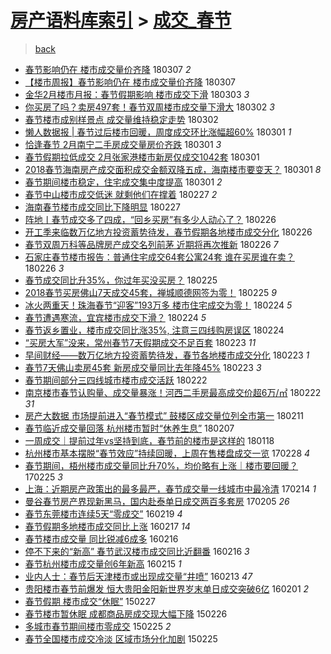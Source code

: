 [房产语料库索引](../../README.md)  > [成交_春节](成交_春节.md)
====
> [back](../README.md)

- [春节影响仍在 楼市成交量价齐降](http://jkwz.applinzi.com/ittc/7077863369443116043.html#%E6%98%A5%E8%8A%82%E5%BD%B1%E5%93%8D%E4%BB%8D%E5%9C%A8+%E6%A5%BC%E5%B8%82%E6%88%90%E4%BA%A4%E9%87%8F%E4%BB%B7%E9%BD%90%E9%99%8D) 180307 *2* 
- [【楼市周报】春节影响仍在 楼市成交量价齐降](http://jkwz.applinzi.com/ittc/7077795110110888967.html#%E3%80%90%E6%A5%BC%E5%B8%82%E5%91%A8%E6%8A%A5%E3%80%91%E6%98%A5%E8%8A%82%E5%BD%B1%E5%93%8D%E4%BB%8D%E5%9C%A8+%E6%A5%BC%E5%B8%82%E6%88%90%E4%BA%A4%E9%87%8F%E4%BB%B7%E9%BD%90%E9%99%8D) 180307  
- [金华2月楼市月报：春节假期影响 楼市成交下滑](http://jkwz.applinzi.com/ittc/7076288249775784967.html#%E9%87%91%E5%8D%8E2%E6%9C%88%E6%A5%BC%E5%B8%82%E6%9C%88%E6%8A%A5%EF%BC%9A%E6%98%A5%E8%8A%82%E5%81%87%E6%9C%9F%E5%BD%B1%E5%93%8D+%E6%A5%BC%E5%B8%82%E6%88%90%E4%BA%A4%E4%B8%8B%E6%BB%91) 180303 *3* 
- [你买房了吗？卖房497套！春节双周楼市成交量下滑大](http://jkwz.applinzi.com/ittc/7075947951224783888.html#%E4%BD%A0%E4%B9%B0%E6%88%BF%E4%BA%86%E5%90%97%EF%BC%9F%E5%8D%96%E6%88%BF497%E5%A5%97%EF%BC%81%E6%98%A5%E8%8A%82%E5%8F%8C%E5%91%A8%E6%A5%BC%E5%B8%82%E6%88%90%E4%BA%A4%E9%87%8F%E4%B8%8B%E6%BB%91%E5%A4%A7) 180302 *3* 
- [春节楼市成别样景点 成交量维持稳定走势](http://jkwz.applinzi.com/ittc/7075931648799802385.html#%E6%98%A5%E8%8A%82%E6%A5%BC%E5%B8%82%E6%88%90%E5%88%AB%E6%A0%B7%E6%99%AF%E7%82%B9+%E6%88%90%E4%BA%A4%E9%87%8F%E7%BB%B4%E6%8C%81%E7%A8%B3%E5%AE%9A%E8%B5%B0%E5%8A%BF) 180302  
- [懒人数据报 | 春节过后楼市回暖，周度成交环比涨幅超60%](http://jkwz.applinzi.com/ittc/7075576331297621009.html#%E6%87%92%E4%BA%BA%E6%95%B0%E6%8D%AE%E6%8A%A5+%7C+%E6%98%A5%E8%8A%82%E8%BF%87%E5%90%8E%E6%A5%BC%E5%B8%82%E5%9B%9E%E6%9A%96%EF%BC%8C%E5%91%A8%E5%BA%A6%E6%88%90%E4%BA%A4%E7%8E%AF%E6%AF%94%E6%B6%A8%E5%B9%85%E8%B6%8560%25) 180301 *1* 
- [恰逢春节 2月南宁二手房成交量房价齐跌](http://jkwz.applinzi.com/ittc/7075536449871283210.html#%E6%81%B0%E9%80%A2%E6%98%A5%E8%8A%82+2%E6%9C%88%E5%8D%97%E5%AE%81%E4%BA%8C%E6%89%8B%E6%88%BF%E6%88%90%E4%BA%A4%E9%87%8F%E6%88%BF%E4%BB%B7%E9%BD%90%E8%B7%8C) 180301 *3* 
- [春节假期拉低成交 2月张家港楼市新房仅成交1042套](http://jkwz.applinzi.com/ittc/7075529725336617995.html#%E6%98%A5%E8%8A%82%E5%81%87%E6%9C%9F%E6%8B%89%E4%BD%8E%E6%88%90%E4%BA%A4+2%E6%9C%88%E5%BC%A0%E5%AE%B6%E6%B8%AF%E6%A5%BC%E5%B8%82%E6%96%B0%E6%88%BF%E4%BB%85%E6%88%90%E4%BA%A41042%E5%A5%97) 180301  
- [2018春节海南房产成交面积成交金额双降五成，海南楼市要变天？](http://jkwz.applinzi.com/ittc/7075476055479813131.html#2018%E6%98%A5%E8%8A%82%E6%B5%B7%E5%8D%97%E6%88%BF%E4%BA%A7%E6%88%90%E4%BA%A4%E9%9D%A2%E7%A7%AF%E6%88%90%E4%BA%A4%E9%87%91%E9%A2%9D%E5%8F%8C%E9%99%8D%E4%BA%94%E6%88%90%EF%BC%8C%E6%B5%B7%E5%8D%97%E6%A5%BC%E5%B8%82%E8%A6%81%E5%8F%98%E5%A4%A9%EF%BC%9F) 180301 *8* 
- [春节期间楼市稳定，住宅成交集中度提高](http://jkwz.applinzi.com/ittc/7075447682313487367.html#%E6%98%A5%E8%8A%82%E6%9C%9F%E9%97%B4%E6%A5%BC%E5%B8%82%E7%A8%B3%E5%AE%9A%EF%BC%8C%E4%BD%8F%E5%AE%85%E6%88%90%E4%BA%A4%E9%9B%86%E4%B8%AD%E5%BA%A6%E6%8F%90%E9%AB%98) 180301 *2* 
- [春节中山楼市成交低迷 就剩他们在撑着](http://jkwz.applinzi.com/ittc/7074720719831565328.html#%E6%98%A5%E8%8A%82%E4%B8%AD%E5%B1%B1%E6%A5%BC%E5%B8%82%E6%88%90%E4%BA%A4%E4%BD%8E%E8%BF%B7+%E5%B0%B1%E5%89%A9%E4%BB%96%E4%BB%AC%E5%9C%A8%E6%92%91%E7%9D%80) 180227 *2* 
- [海南春节楼市成交同比下降明显](http://jkwz.applinzi.com/ittc/7074696163528016912.html#%E6%B5%B7%E5%8D%97%E6%98%A5%E8%8A%82%E6%A5%BC%E5%B8%82%E6%88%90%E4%BA%A4%E5%90%8C%E6%AF%94%E4%B8%8B%E9%99%8D%E6%98%8E%E6%98%BE) 180227  
- [阵地丨春节成交多了四成，“回乡买房”有多少人动心了？](http://jkwz.applinzi.com/ittc/7074490717592617990.html#%E9%98%B5%E5%9C%B0%E4%B8%A8%E6%98%A5%E8%8A%82%E6%88%90%E4%BA%A4%E5%A4%9A%E4%BA%86%E5%9B%9B%E6%88%90%EF%BC%8C%E2%80%9C%E5%9B%9E%E4%B9%A1%E4%B9%B0%E6%88%BF%E2%80%9D%E6%9C%89%E5%A4%9A%E5%B0%91%E4%BA%BA%E5%8A%A8%E5%BF%83%E4%BA%86%EF%BC%9F) 180226  
- [开工季来临数万亿地方投资蓄势待发，春节假期各地楼市成交分化](http://jkwz.applinzi.com/ittc/7074421708469830662.html#%E5%BC%80%E5%B7%A5%E5%AD%A3%E6%9D%A5%E4%B8%B4%E6%95%B0%E4%B8%87%E4%BA%BF%E5%9C%B0%E6%96%B9%E6%8A%95%E8%B5%84%E8%93%84%E5%8A%BF%E5%BE%85%E5%8F%91%EF%BC%8C%E6%98%A5%E8%8A%82%E5%81%87%E6%9C%9F%E5%90%84%E5%9C%B0%E6%A5%BC%E5%B8%82%E6%88%90%E4%BA%A4%E5%88%86%E5%8C%96) 180226  
- [春节双周万科等品牌房产成交名列前茅 近期将再次推新](http://jkwz.applinzi.com/ittc/7074400218806486027.html#%E6%98%A5%E8%8A%82%E5%8F%8C%E5%91%A8%E4%B8%87%E7%A7%91%E7%AD%89%E5%93%81%E7%89%8C%E6%88%BF%E4%BA%A7%E6%88%90%E4%BA%A4%E5%90%8D%E5%88%97%E5%89%8D%E8%8C%85+%E8%BF%91%E6%9C%9F%E5%B0%86%E5%86%8D%E6%AC%A1%E6%8E%A8%E6%96%B0) 180226 *7* 
- [石家庄春节楼市报告：普通住宅成交64套公寓24套 谁在买房谁在卖？](http://jkwz.applinzi.com/ittc/7074291150565671953.html#%E7%9F%B3%E5%AE%B6%E5%BA%84%E6%98%A5%E8%8A%82%E6%A5%BC%E5%B8%82%E6%8A%A5%E5%91%8A%EF%BC%9A%E6%99%AE%E9%80%9A%E4%BD%8F%E5%AE%85%E6%88%90%E4%BA%A464%E5%A5%97%E5%85%AC%E5%AF%9324%E5%A5%97+%E8%B0%81%E5%9C%A8%E4%B9%B0%E6%88%BF%E8%B0%81%E5%9C%A8%E5%8D%96%EF%BC%9F) 180226 *3* 
- [春节成交同比升35%，你过年买没买房？](http://jkwz.applinzi.com/ittc/7073328847703770129.html#%E6%98%A5%E8%8A%82%E6%88%90%E4%BA%A4%E5%90%8C%E6%AF%94%E5%8D%8735%25%EF%BC%8C%E4%BD%A0%E8%BF%87%E5%B9%B4%E4%B9%B0%E6%B2%A1%E4%B9%B0%E6%88%BF%EF%BC%9F) 180225  
- [2018春节买房佛山7天成交45套，禅城顺德网签为零！](http://jkwz.applinzi.com/ittc/7073943491417998346.html#2018%E6%98%A5%E8%8A%82%E4%B9%B0%E6%88%BF%E4%BD%9B%E5%B1%B17%E5%A4%A9%E6%88%90%E4%BA%A445%E5%A5%97%EF%BC%8C%E7%A6%85%E5%9F%8E%E9%A1%BA%E5%BE%B7%E7%BD%91%E7%AD%BE%E4%B8%BA%E9%9B%B6%EF%BC%81) 180225 *9* 
- [冰火两重天！珠海春节“迎客”193万多 楼市住宅成交为零！](http://jkwz.applinzi.com/ittc/7073614156224005126.html#%E5%86%B0%E7%81%AB%E4%B8%A4%E9%87%8D%E5%A4%A9%EF%BC%81%E7%8F%A0%E6%B5%B7%E6%98%A5%E8%8A%82%E2%80%9C%E8%BF%8E%E5%AE%A2%E2%80%9D193%E4%B8%87%E5%A4%9A+%E6%A5%BC%E5%B8%82%E4%BD%8F%E5%AE%85%E6%88%90%E4%BA%A4%E4%B8%BA%E9%9B%B6%EF%BC%81) 180224 *5* 
- [春节遭遇寒流，宜宾楼市成交下滑？](http://jkwz.applinzi.com/ittc/7073598706341643275.html#%E6%98%A5%E8%8A%82%E9%81%AD%E9%81%87%E5%AF%92%E6%B5%81%EF%BC%8C%E5%AE%9C%E5%AE%BE%E6%A5%BC%E5%B8%82%E6%88%90%E4%BA%A4%E4%B8%8B%E6%BB%91%EF%BC%9F) 180224 *5* 
- [春节返乡置业，楼市成交同比涨35%, 注意三四线购房误区](http://jkwz.applinzi.com/ittc/7073551405740983313.html#%E6%98%A5%E8%8A%82%E8%BF%94%E4%B9%A1%E7%BD%AE%E4%B8%9A%EF%BC%8C%E6%A5%BC%E5%B8%82%E6%88%90%E4%BA%A4%E5%90%8C%E6%AF%94%E6%B6%A835%25%2C+%E6%B3%A8%E6%84%8F%E4%B8%89%E5%9B%9B%E7%BA%BF%E8%B4%AD%E6%88%BF%E8%AF%AF%E5%8C%BA) 180224  
- [“买房大军”没来，常州春节7天假期成交不足百套](http://jkwz.applinzi.com/ittc/7073330268708799505.html#%E2%80%9C%E4%B9%B0%E6%88%BF%E5%A4%A7%E5%86%9B%E2%80%9D%E6%B2%A1%E6%9D%A5%EF%BC%8C%E5%B8%B8%E5%B7%9E%E6%98%A5%E8%8A%827%E5%A4%A9%E5%81%87%E6%9C%9F%E6%88%90%E4%BA%A4%E4%B8%8D%E8%B6%B3%E7%99%BE%E5%A5%97) 180223 *11* 
- [早间财经——数万亿地方投资蓄势待发，春节各地楼市成交分化](http://jkwz.applinzi.com/ittc/7073237411381642247.html#%E6%97%A9%E9%97%B4%E8%B4%A2%E7%BB%8F%E2%80%94%E2%80%94%E6%95%B0%E4%B8%87%E4%BA%BF%E5%9C%B0%E6%96%B9%E6%8A%95%E8%B5%84%E8%93%84%E5%8A%BF%E5%BE%85%E5%8F%91%EF%BC%8C%E6%98%A5%E8%8A%82%E5%90%84%E5%9C%B0%E6%A5%BC%E5%B8%82%E6%88%90%E4%BA%A4%E5%88%86%E5%8C%96) 180223 *1* 
- [春节7天佛山卖房45套 新房成交量同比去年降45%](http://jkwz.applinzi.com/ittc/7073192170964386827.html#%E6%98%A5%E8%8A%827%E5%A4%A9%E4%BD%9B%E5%B1%B1%E5%8D%96%E6%88%BF45%E5%A5%97+%E6%96%B0%E6%88%BF%E6%88%90%E4%BA%A4%E9%87%8F%E5%90%8C%E6%AF%94%E5%8E%BB%E5%B9%B4%E9%99%8D45%25) 180223 *3* 
- [春节期间部分三四线城市楼市成交活跃](http://jkwz.applinzi.com/ittc/7072991303757726731.html#%E6%98%A5%E8%8A%82%E6%9C%9F%E9%97%B4%E9%83%A8%E5%88%86%E4%B8%89%E5%9B%9B%E7%BA%BF%E5%9F%8E%E5%B8%82%E6%A5%BC%E5%B8%82%E6%88%90%E4%BA%A4%E6%B4%BB%E8%B7%83) 180222  
- [南京楼市春节认购量、成交量暴涨！河西二手房最高成交价超6万/㎡](http://jkwz.applinzi.com/ittc/7072930501868651531.html#%E5%8D%97%E4%BA%AC%E6%A5%BC%E5%B8%82%E6%98%A5%E8%8A%82%E8%AE%A4%E8%B4%AD%E9%87%8F%E3%80%81%E6%88%90%E4%BA%A4%E9%87%8F%E6%9A%B4%E6%B6%A8%EF%BC%81%E6%B2%B3%E8%A5%BF%E4%BA%8C%E6%89%8B%E6%88%BF%E6%9C%80%E9%AB%98%E6%88%90%E4%BA%A4%E4%BB%B7%E8%B6%856%E4%B8%87%2F%E3%8E%A1) 180222 *31* 
- [房产大数据 市场提前进入“春节模式” 鼓楼区成交量位列全市第一](http://jkwz.applinzi.com/ittc/7068726418718852103.html#%E6%88%BF%E4%BA%A7%E5%A4%A7%E6%95%B0%E6%8D%AE+%E5%B8%82%E5%9C%BA%E6%8F%90%E5%89%8D%E8%BF%9B%E5%85%A5%E2%80%9C%E6%98%A5%E8%8A%82%E6%A8%A1%E5%BC%8F%E2%80%9D+%E9%BC%93%E6%A5%BC%E5%8C%BA%E6%88%90%E4%BA%A4%E9%87%8F%E4%BD%8D%E5%88%97%E5%85%A8%E5%B8%82%E7%AC%AC%E4%B8%80) 180211  
- [春节临近成交量回落 杭州楼市暂时“休养生息”](http://jkwz.applinzi.com/ittc/7067274752177996811.html#%E6%98%A5%E8%8A%82%E4%B8%B4%E8%BF%91%E6%88%90%E4%BA%A4%E9%87%8F%E5%9B%9E%E8%90%BD+%E6%9D%AD%E5%B7%9E%E6%A5%BC%E5%B8%82%E6%9A%82%E6%97%B6%E2%80%9C%E4%BC%91%E5%85%BB%E7%94%9F%E6%81%AF%E2%80%9D) 180207  
- [一周成交｜提前过年vs坚持到底，春节前的楼市是这样的](http://jkwz.applinzi.com/ittc/7059912278722216976.html#%E4%B8%80%E5%91%A8%E6%88%90%E4%BA%A4%EF%BD%9C%E6%8F%90%E5%89%8D%E8%BF%87%E5%B9%B4vs%E5%9D%9A%E6%8C%81%E5%88%B0%E5%BA%95%EF%BC%8C%E6%98%A5%E8%8A%82%E5%89%8D%E7%9A%84%E6%A5%BC%E5%B8%82%E6%98%AF%E8%BF%99%E6%A0%B7%E7%9A%84) 180118  
- [杭州楼市基本摆脱“春节效应”持续回暖，上周在售楼盘成交一览](http://jkwz.applinzi.com/ittc/6939754538801300484.html#%E6%9D%AD%E5%B7%9E%E6%A5%BC%E5%B8%82%E5%9F%BA%E6%9C%AC%E6%91%86%E8%84%B1%E2%80%9C%E6%98%A5%E8%8A%82%E6%95%88%E5%BA%94%E2%80%9D%E6%8C%81%E7%BB%AD%E5%9B%9E%E6%9A%96%EF%BC%8C%E4%B8%8A%E5%91%A8%E5%9C%A8%E5%94%AE%E6%A5%BC%E7%9B%98%E6%88%90%E4%BA%A4%E4%B8%80%E8%A7%88) 170228 *4* 
- [春节期间，梧州楼市成交量同比升70%，均价略有上涨｜楼市要回暖？](http://jkwz.applinzi.com/ittc/6938548451070706693.html#%E6%98%A5%E8%8A%82%E6%9C%9F%E9%97%B4%EF%BC%8C%E6%A2%A7%E5%B7%9E%E6%A5%BC%E5%B8%82%E6%88%90%E4%BA%A4%E9%87%8F%E5%90%8C%E6%AF%94%E5%8D%8770%25%EF%BC%8C%E5%9D%87%E4%BB%B7%E7%95%A5%E6%9C%89%E4%B8%8A%E6%B6%A8%EF%BD%9C%E6%A5%BC%E5%B8%82%E8%A6%81%E5%9B%9E%E6%9A%96%EF%BC%9F) 170225 *3* 
- [上海：近期房产政策出的最多最严，春节成交量一线城市中最冷清](http://jkwz.applinzi.com/ittc/6933887552749831172.html#%E4%B8%8A%E6%B5%B7%EF%BC%9A%E8%BF%91%E6%9C%9F%E6%88%BF%E4%BA%A7%E6%94%BF%E7%AD%96%E5%87%BA%E7%9A%84%E6%9C%80%E5%A4%9A%E6%9C%80%E4%B8%A5%EF%BC%8C%E6%98%A5%E8%8A%82%E6%88%90%E4%BA%A4%E9%87%8F%E4%B8%80%E7%BA%BF%E5%9F%8E%E5%B8%82%E4%B8%AD%E6%9C%80%E5%86%B7%E6%B8%85) 170214 *1* 
- [曼谷春节房产界现新黑马，国内赴泰单日成交两百多套房](http://jkwz.applinzi.com/ittc/6931235452047852548.html#%E6%9B%BC%E8%B0%B7%E6%98%A5%E8%8A%82%E6%88%BF%E4%BA%A7%E7%95%8C%E7%8E%B0%E6%96%B0%E9%BB%91%E9%A9%AC%EF%BC%8C%E5%9B%BD%E5%86%85%E8%B5%B4%E6%B3%B0%E5%8D%95%E6%97%A5%E6%88%90%E4%BA%A4%E4%B8%A4%E7%99%BE%E5%A4%9A%E5%A5%97%E6%88%BF) 170205 *26* 
- [春节东莞楼市连续5天“零成交”](http://jkwz.applinzi.com/ittc/6800358526463509508.html#%E6%98%A5%E8%8A%82%E4%B8%9C%E8%8E%9E%E6%A5%BC%E5%B8%82%E8%BF%9E%E7%BB%AD5%E5%A4%A9%E2%80%9C%E9%9B%B6%E6%88%90%E4%BA%A4%E2%80%9D) 160219 *4* 
- [春节假期多地楼市成交同比上涨](http://jkwz.applinzi.com/ittc/6799858260899267589.html#%E6%98%A5%E8%8A%82%E5%81%87%E6%9C%9F%E5%A4%9A%E5%9C%B0%E6%A5%BC%E5%B8%82%E6%88%90%E4%BA%A4%E5%90%8C%E6%AF%94%E4%B8%8A%E6%B6%A8) 160217 *14* 
- [春节楼市成交量 同比锐减6成多](http://jkwz.applinzi.com/ittc/6799423134541284356.html#%E6%98%A5%E8%8A%82%E6%A5%BC%E5%B8%82%E6%88%90%E4%BA%A4%E9%87%8F+%E5%90%8C%E6%AF%94%E9%94%90%E5%87%8F6%E6%88%90%E5%A4%9A) 160216  
- [停不下来的“新高” 春节武汉楼市成交同比近翻番](http://jkwz.applinzi.com/ittc/6799355876297147397.html#%E5%81%9C%E4%B8%8D%E4%B8%8B%E6%9D%A5%E7%9A%84%E2%80%9C%E6%96%B0%E9%AB%98%E2%80%9D+%E6%98%A5%E8%8A%82%E6%AD%A6%E6%B1%89%E6%A5%BC%E5%B8%82%E6%88%90%E4%BA%A4%E5%90%8C%E6%AF%94%E8%BF%91%E7%BF%BB%E7%95%AA) 160216 *3* 
- [春节杭州楼市成交量创6年新高](http://jkwz.applinzi.com/ittc/6798949398163751941.html#%E6%98%A5%E8%8A%82%E6%9D%AD%E5%B7%9E%E6%A5%BC%E5%B8%82%E6%88%90%E4%BA%A4%E9%87%8F%E5%88%9B6%E5%B9%B4%E6%96%B0%E9%AB%98) 160215 *1* 
- [业内人士：春节后天津楼市或出现成交量“井喷”](http://jkwz.applinzi.com/ittc/6798322990009811972.html#%E4%B8%9A%E5%86%85%E4%BA%BA%E5%A3%AB%EF%BC%9A%E6%98%A5%E8%8A%82%E5%90%8E%E5%A4%A9%E6%B4%A5%E6%A5%BC%E5%B8%82%E6%88%96%E5%87%BA%E7%8E%B0%E6%88%90%E4%BA%A4%E9%87%8F%E2%80%9C%E4%BA%95%E5%96%B7%E2%80%9D) 160213 *47* 
- [贵阳楼市春节前爆发  恒大贵阳金阳新世界岁末单日成交突破6亿](http://jkwz.applinzi.com/ittc/6793896658450514949.html#%E8%B4%B5%E9%98%B3%E6%A5%BC%E5%B8%82%E6%98%A5%E8%8A%82%E5%89%8D%E7%88%86%E5%8F%91++%E6%81%92%E5%A4%A7%E8%B4%B5%E9%98%B3%E9%87%91%E9%98%B3%E6%96%B0%E4%B8%96%E7%95%8C%E5%B2%81%E6%9C%AB%E5%8D%95%E6%97%A5%E6%88%90%E4%BA%A4%E7%AA%81%E7%A0%B46%E4%BA%BF) 160201 *2* 
- [春节假期 楼市成交“休眠”](http://jkwz.applinzi.com/ittc/547650611396307997.html#%E6%98%A5%E8%8A%82%E5%81%87%E6%9C%9F+%E6%A5%BC%E5%B8%82%E6%88%90%E4%BA%A4%E2%80%9C%E4%BC%91%E7%9C%A0%E2%80%9D) 150227  
- [春节楼市暂休眠 成都商品房成交现大幅下降](http://jkwz.applinzi.com/ittc/547650611396049078.html#%E6%98%A5%E8%8A%82%E6%A5%BC%E5%B8%82%E6%9A%82%E4%BC%91%E7%9C%A0+%E6%88%90%E9%83%BD%E5%95%86%E5%93%81%E6%88%BF%E6%88%90%E4%BA%A4%E7%8E%B0%E5%A4%A7%E5%B9%85%E4%B8%8B%E9%99%8D) 150226  
- [多城市春节期间楼市零成交](http://jkwz.applinzi.com/ittc/547650611395798203.html#%E5%A4%9A%E5%9F%8E%E5%B8%82%E6%98%A5%E8%8A%82%E6%9C%9F%E9%97%B4%E6%A5%BC%E5%B8%82%E9%9B%B6%E6%88%90%E4%BA%A4) 150225 *2* 
- [春节全国楼市成交冷淡 区域市场分化加剧](http://jkwz.applinzi.com/ittc/547650611393718472.html#%E6%98%A5%E8%8A%82%E5%85%A8%E5%9B%BD%E6%A5%BC%E5%B8%82%E6%88%90%E4%BA%A4%E5%86%B7%E6%B7%A1+%E5%8C%BA%E5%9F%9F%E5%B8%82%E5%9C%BA%E5%88%86%E5%8C%96%E5%8A%A0%E5%89%A7) 150225  
